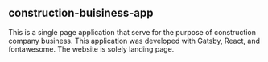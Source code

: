 ## construction-buisiness-app

This is a single page application that serve for the purpose of construction company business. This application was developed with Gatsby, React, and fontawesome. The website is solely landing page.
